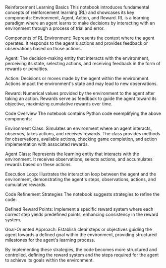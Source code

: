 Reinforcement Learning Basics
This notebook introduces fundamental concepts of reinforcement learning (RL) and showcases its key components: Environment, Agent, Action, and Reward. RL is a learning paradigm where an agent learns to make decisions by interacting with an environment through a process of trial and error.

Components of RL
Environment: Represents the context where the agent operates. It responds to the agent's actions and provides feedback or observations based on those actions.

Agent: The decision-making entity that interacts with the environment, perceiving its state, selecting actions, and receiving feedback in the form of rewards or penalties.

Action: Decisions or moves made by the agent within the environment. Actions impact the environment's state and may lead to new observations.

Reward: Numerical values provided by the environment to the agent after taking an action. Rewards serve as feedback to guide the agent toward its objective, maximizing cumulative rewards over time.

Code Overview
The notebook contains Python code exemplifying the above components:

Environment Class: Simulates an environment where an agent interacts, observes, takes actions, and receives rewards. The class provides methods for observations, available actions, checking game completion, and action implementation with associated rewards.

Agent Class: Represents the learning entity that interacts with the environment. It receives observations, selects actions, and accumulates rewards based on these actions.

Execution Loop: Illustrates the interaction loop between the agent and the environment, demonstrating the agent's steps, observations, actions, and cumulative rewards.

Code Refinement Strategies
The notebook suggests strategies to refine the code:

Defined Reward Points: Implement a specific reward system where each correct step yields predefined points, enhancing consistency in the reward system.

Goal-Oriented Approach: Establish clear steps or objectives guiding the agent towards a defined goal within the environment, providing structured milestones for the agent's learning process.

By implementing these strategies, the code becomes more structured and controlled, defining the reward system and the steps required for the agent to achieve its goals within the environment.